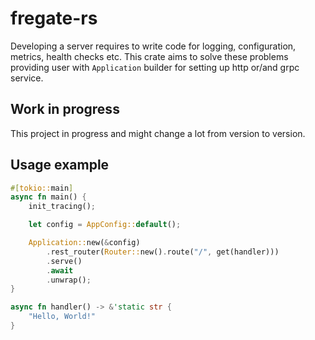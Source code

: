 # fregate-rs

Developing a server requires to write code for logging, configuration, metrics, health checks etc.
This crate aims to solve these problems providing user with `Application` builder for setting up http or/and grpc service.

## Work in progress 
This project in progress and might change a lot from version to version.

## Usage example
```rust
#[tokio::main]
async fn main() {
    init_tracing();

    let config = AppConfig::default();

    Application::new(&config)
        .rest_router(Router::new().route("/", get(handler)))
        .serve()
        .await
        .unwrap();
}

async fn handler() -> &'static str {
    "Hello, World!"
}
```
